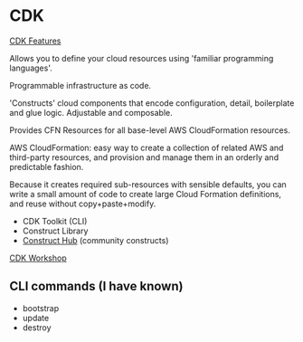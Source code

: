 # CDK

[CDK Features](https://aws.amazon.com/cdk/features/?refid=ce1f55b8-6da8-4aa2-af36-3f11e9a449ae)

Allows you to define your cloud resources using 'familiar programming languages'.

Programmable infrastructure as code.

'Constructs' cloud components that encode configuration, detail, boilerplate and glue logic. Adjustable and composable.

Provides CFN Resources for all base-level AWS CloudFormation resources.

AWS CloudFormation: easy way to create a collection of related AWS and third-party resources, and provision and manage them in an orderly and predictable fashion.

Because it creates required sub-resources with sensible defaults, you can write a small amount of code to create large Cloud Formation definitions, and reuse without copy+paste+modify.

- CDK Toolkit (CLI)
- Construct Library
- [Construct Hub](https://constructs.dev/) (community constructs)

[CDK Workshop](https://cdkworkshop.com/)

## CLI commands (I have known)

- bootstrap
- update
- destroy
